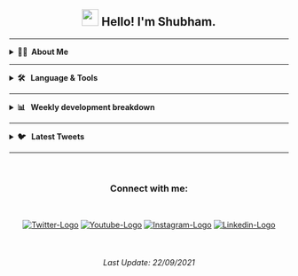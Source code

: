 <!-- Greeting Message | START  -->

<h2 align="center"> <img width="30px" src="https://imshubbh.com/Github/waving-hand.gif" /> Hello! I'm Shubham. </h2>

<!-- Greeting Message | END  -->

---

<!-- About ME | START  -->

<details>
  <summary><b>👨‍💻&nbsp; About Me </b></summary>

  <br>

- 🌱 &nbsp; I’m currently learning **Js and React**
- 💬 &nbsp; Ask me about **Js, React and Python**
- 📫 &nbsp; How to reach me: [@imshubbh](https://twitter.com/imshubbh) on Twitter
- ⚡ &nbsp; Fun fact: Big Fan of the :v: emoji

</details>

<!-- About ME | END  -->

---

<!-- Language And Tools | START  -->

<details>
  <summary><b>🛠️ &nbsp; Language & Tools  </b></summary>
  <br/>

<div align="center">

[![Html](https://img.shields.io/badge/HTML5-E34F26?style=for-the-badge&logo=html5&logoColor=white)][website]
[![CSS](https://img.shields.io/badge/CSS3-1572B6?style=for-the-badge&logo=css3&logoColor=white)][website]
[![JavaScript](https://img.shields.io/badge/JavaScript-F7DF1E?style=for-the-badge&logo=javascript&logoColor=black)][website]
[![Python](https://img.shields.io/badge/Python-3776AB?style=for-the-badge&logo=python&logoColor=white)][website]
[![Json](https://img.shields.io/badge/json-5E5C5C?style=for-the-badge&logo=json&logoColor=white)][website]

[![React](https://img.shields.io/badge/React-20232A?style=for-the-badge&logo=react&logoColor=61DAFB)][website]
[![Django](https://img.shields.io/badge/Django-092E20?style=for-the-badge&logo=django&logoColor=green)][website]
[![Bootstrap](https://img.shields.io/badge/Bootstrap-563D7C?style=for-the-badge&logo=bootstrap&logoColor=white)][website]

[![VS](https://img.shields.io/badge/Visual_Studio_Code-0078D4?style=for-the-badge&logo=visual%20studio%20code&logoColor=white)][website]

</div>

</details>
<!-- Language And Tools | END   -->

---

<!-- Weekly Breakdown | START  -->

<details>
  <summary><b>📊 &nbsp; Weekly development breakdown </b></summary>
  <br/>

<!--START_SECTION:waka-->
```text
JavaScript   32 mins         ███████████████▓░░░░░░░░░   62.07 % 
CSS          18 mins         █████████░░░░░░░░░░░░░░░░   36.01 % 
```
<!--END_SECTION:waka-->

</details>

<!-- Weekly Breakdown | END  -->

<!-- Current Reading | START  -->

  <!-- <b>📚 &nbsp; Books I'm currently reading </b></summary>
  <br/> -->

<!-- GOODREADS-LIST:START -->

<!-- GOODREADS-LIST:END -->

<!-- <p align="center">📚 &nbsp; Last 5 Books I've Read 🤓 </p> -->

<!-- GOODREADS-READ-LIST:START -->

<!-- GOODREADS-READ-LIST:END -->

<!-- Current Reading | END  -->

---

<!-- Latest Tweets | START  -->

<details>

<summary><b> 🐦 &nbsp; Latest Tweets</b></summary>
<br>

<p align="center"><a href="https://twitter.com/imshubbh"><img src="https://github-readme-twitter.gazf.vercel.app/api?id=imshubbh&show_reply=off&amp;layout=wide" alt="github-readme-twitter"></a></p>
</div>

</details>

<!-- Latest Tweets | END   -->

---

<!-- Social Profile | START  -->

<br>
<h3 align="center">Connect with me:</h3>
<br>
<div align="center">

[![Twitter-Logo](https://img.shields.io/badge/Twitter-1DA1F2?style=for-the-badge&logo=twitter&logoColor=white)][twitter]
[![Youtube-Logo](https://img.shields.io/badge/YouTube-FF0000?style=for-the-badge&logo=youtube&logoColor=white)][youtube]
[![Instagram-Logo](https://img.shields.io/badge/Instagram-E4405F?style=for-the-badge&logo=instagram&logoColor=white)][instagram]
[![Linkedin-Logo](https://img.shields.io/badge/LinkedIn-0077B5?style=for-the-badge&logo=linkedin&logoColor=white)][linkedin]

<!-- Social Profile | END -->

<br>
<div align="center">

<h6>Last Update: 22/09/2021</h6>

<div>

<!-- Social MEDIA  -->

[website]: https://imshubbh.com
[facebook]: https://facebook.com/imshubbh
[youtube]: https://youtube.com/c/imshubbh
[twitter]: https://twitter.com/imshubbh
[instagram]: https://instagram.com/imshubbh
[github]: https://github.com/imshubbh
[linkedin]: https://linkedin.com/in/imshubbh/
